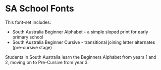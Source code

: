 # SA School Fonts

This font-set includes:

- South Australia Beginner Alphabet - a simple sloped print for early primary school
- South Australia Beginner Cursive - transitional joining letter alternates (pre-cursive stage)

Students in South Australia learn the Beginners Alphabet from years 1 and 2, moving on to Pre-Cursive from year 3.
